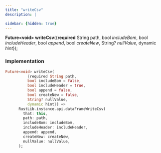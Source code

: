 ```yaml
---
title: "writeCsv"
description: |

sidebar: {hidden: true}
---
```

<span class="dart-code"><strong>Future&lt;void&gt; writeCsv</strong>({<span class="nobr"><strong>required</strong> String path</span>, <span class="nobr">bool <i>includeBom</i></span>, <span class="nobr">bool <i>includeHeader</i></span>, <span class="nobr">bool <i>append</i></span>, <span class="nobr">bool <i>createNew</i></span>, <span class="nobr">String? <i>nullValue</i></span>, <span class="nobr">dynamic <i>hint</i></span>});</span>


### Implementation
```dart
Future<void> writeCsv(
          {required String path,
          bool includeBom = false,
          bool includeHeader = true,
          bool append = false,
          bool createNew = false,
          String? nullValue,
          dynamic hint}) =>
      RustLib.instance.api.dataFrameWriteCsv(
        that: this,
        path: path,
        includeBom: includeBom,
        includeHeader: includeHeader,
        append: append,
        createNew: createNew,
        nullValue: nullValue,
      );
```

